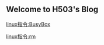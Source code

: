 ## Welcome to H503's Blog
[linux指令:BusyBox](https://reflare.cf/blog/linux-busybox)  

[linux指令:rm](https://reflare.cf/blog/linux-rm)
